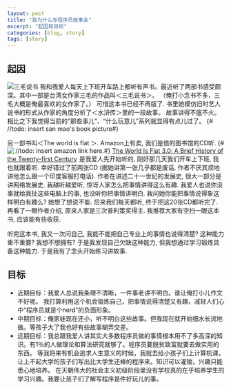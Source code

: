 ```yaml
---
layout: post
title: "我为什么写程序员故事会"
excerpt: "起因和目标"
categories: [blog, story]
tags: [story]
---
```


起因
------------

![三毛说书](https://sites.google.com/site/c2teckoo/story/story-1/san_mao_story.jpg)
我和我爱人每天上下班开车路上都听有声书。最近听了两部书感受颇深。其中一部是台湾女作家三毛的作品叫＜三毛说书＞。
（俺打小念书不多，三毛大概是俺最喜欢的女作家了。）
可惜这本书已经不再版了.
书里她模仿旧时艺人说书的形式从作家的角度分析了＜水浒传＞里的一段故事。
故事讲得不瘟不火。相比之下我觉得当前的“那些事儿”、“什么玩意儿”系列就显得有点儿过了。
{#    //todo: insert san mao's book picture#}

另一部书叫＜The world is flat ＞. Amazon上有卖, 我们是借的图书馆的CD听. 
{#    //todo: insert amazon link here.#}
<a href="http://www.amazon.com/gp/product/0312425074?ie=UTF8&tag=c2-teckoo-content-20&linkCode=as2&camp=1789&creative=390957&creativeASIN=0312425074"><img src="https://sites.google.com/site/c2teckoo/story/story-1/world-is-flat.jpg" align="left" />
The World Is Flat 3.0: A Brief History of the Twenty-first Century</a><img src="http://www.assoc-amazon.com/e/ir?t=c2-teckoo-content-20&l=as2&o=1&a=0312425074" width="1" height="1" border="0" alt="" style="border:none !important; margin:0px !important;" />
是我爱人先开始听的, 刚好那几天我们开车上下班, 我也就跟着听. 幸好错过了前两张CD
(据她讲第一张几乎都是废话, 作者不厌其烦地讲他怎么跟一个印度客服打电话). 
作者在讲述二十一世纪的发展史, 很大一部分是讲网络发展史. 
我越听越爱听, 惊讶人家怎么把事情讲得这么有趣. 
我爱人也说你没事就给我扯这些电脑上的事, 也没听你把事情讲明白. 
我问她你能把事情说得象这样明白有趣么? 她想了想说不能. 
后来我们每天都听, 终于把这20张CD都听完了. 再看了一眼作者介绍, 原来人家是三次普利策奖得主. 
我推荐大家有空扫一眼这本书, 应该能有些收获.

听完这本书, 我又一次问自己, 我能不能把自己专业上的事情也说得清楚? 这种能力重不重要? 我想不想拥有? 
于是我发现自己欠缺这种能力, 但我想通过学习锻炼具备这种能力. 于是我有了念头开始练习讲故事.

目标
------------------
 * 近期目标：我爱人总说我条理不清晰，一件事老讲不明白。谁让俺打小儿作文不好呢。
 我打算利用这个机会锻炼自己，把事情说得清楚又有趣，减轻人们心中“程序员就是个nerd”的负面形象。
 * 中期目标：俺家娃现在还小，听不明白这些故事。但我现在就开始细水长流地做。等孩子大了我也好有些故事糊弄交差。
 * 远期目标：我总跟我爱人讲其实大多数程序员做的事情根本用不了多高深的知识。有1％的人做理论和算法研究就够了。程序员要脱贫致富就要去做实用的东西。
 等我将来有机会追求人生意义的时候，我就去给小孩子们上计算机课，让上不起大学的孩子们写出比大学生还棒的程序来。知识可以灌输，兴趣只能悉心地培养。
 在天朝伟大的社会主义初级阶段里没有学校真的在乎培养学生的学习兴趣。我要让孩子们了解写程序是件好玩儿的事。


